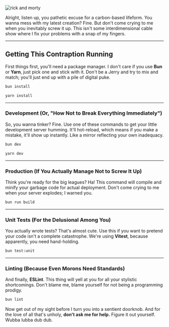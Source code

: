 ![rick and morty](https://ricky-and-morty-olive-iota.vercel.app/rick-and-morty.png)

Alright, listen up, you pathetic excuse for a carbon-based lifeform. You wanna mess with my latest creation? Fine. But don't come crying to me when you inevitably screw it up. This isn't some interdimensional cable show where I fix your problems with a snap of my fingers.

-----

## Getting This Contraption Running

First things first, you'll need a package manager. I don't care if you use **Bun** or **Yarn**, just pick one and stick with it. Don't be a Jerry and try to mix and match; you'll just end up with a pile of digital puke.

```sh
bun install
```

```sh
yarn install
```

-----

### Development (Or, "How Not to Break Everything Immediately")

So, you wanna tinker? Fine. Use one of these commands to get your little development server humming. It'll hot-reload, which means if you make a mistake, it'll show up instantly. Like a mirror reflecting your own inadequacy.

```sh
bun dev
```

```sh
yarn dev
```

-----

### Production (If You Actually Manage Not to Screw It Up)

Think you're ready for the big leagues? Ha\! This command will compile and minify your garbage code for actual deployment. Don't come crying to me when your server explodes; I warned you.

```sh
bun run build
```

-----

### Unit Tests (For the Delusional Among You)

You actually wrote tests? That's almost cute. Use this if you want to pretend your code isn't a complete catastrophe. We're using **Vitest**, because apparently, you need hand-holding.

```sh
bun test:unit
```

-----

### Linting (Because Even Morons Need Standards)

And finally, **ESLint**. This thing will yell at you for all your stylistic shortcomings. Don't blame me, blame yourself for not being a programming prodigy.

```sh
bun lint
```

Now get out of my sight before I turn you into a sentient doorknob. And for the love of all that's unholy, **don't ask me for help.** Figure it out yourself. Wubba lubba dub dub.
